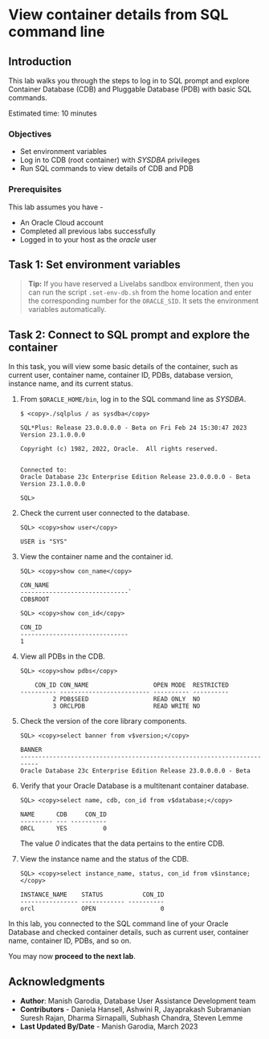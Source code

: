 # View container details from SQL command line

## Introduction

This lab walks you through the steps to log in to SQL prompt and explore Container Database (CDB) and Pluggable Database (PDB) with basic SQL commands.

Estimated time: 10 minutes

### Objectives

 - Set environment variables
 - Log in to CDB (root container) with *SYSDBA* privileges
 - Run SQL commands to view details of CDB and PDB

### Prerequisites

This lab assumes you have -

 -   An Oracle Cloud account
 -   Completed all previous labs successfully
 -   Logged in to your host as the *oracle* user

## Task 1: Set environment variables

[](include:set-env-var)

> **Tip:** If you have reserved a Livelabs sandbox environment, then you can run the script `.set-env-db.sh` from the home location and enter the corresponding number for the `ORACLE_SID`. It sets the environment variables automatically.

## Task 2: Connect to SQL prompt and explore the container

In this task, you will view some basic details of the container, such as current user, container name, container ID, PDBs, database version, instance name, and its current status.

1.  From `$ORACLE_HOME/bin`, log in to the SQL command line as *SYSDBA*. 

    ```
    $ <copy>./sqlplus / as sysdba</copy>
    ```

	```
	SQL*Plus: Release 23.0.0.0.0 - Beta on Fri Feb 24 15:30:47 2023
	Version 23.1.0.0.0

	Copyright (c) 1982, 2022, Oracle.  All rights reserved.


	Connected to:
	Oracle Database 23c Enterprise Edition Release 23.0.0.0.0 - Beta
	Version 23.1.0.0.0

	SQL>
	```

1.  Check the current user connected to the database.  

    ```
    SQL> <copy>show user</copy>

    USER is "SYS"
    ```

1.  View the container name and the container id.

    ```
    SQL> <copy>show con_name</copy>

    CON_NAME
    ------------------------------`  
    CDB$ROOT
    ```

    ```
    SQL> <copy>show con_id</copy>

    CON_ID
    ------------------------------
    1 
    ```

1.  View all PDBs in the CDB.

    ```
    SQL> <copy>show pdbs</copy>
    ```

	```
		CON_ID CON_NAME                  OPEN MODE  RESTRICTED
	---------- ------------------------- ---------- ----------
			 2 PDB$SEED                  READ ONLY  NO
			 3 ORCLPDB                   READ WRITE NO
	```

1.  Check the version of the core library components. 

    ```
    SQL> <copy>select banner from v$version;</copy>
    ```
    ```    
    BANNER
    ------------------------------------------------------------------------
	Oracle Database 23c Enterprise Edition Release 23.0.0.0.0 - Beta
    ```

1.  Verify that your Oracle Database is a multitenant container database.   

    ```
    SQL> <copy>select name, cdb, con_id from v$database;</copy>    
    ```
    ```
    NAME      CDB     CON_ID
    --------- --- ----------
    ORCL      YES          0
    ```

    The value *0* indicates that the data pertains to the entire CDB.

1.  View the instance name and the status of the CDB.

    ```
    SQL> <copy>select instance_name, status, con_id from v$instance;</copy>
    ```
    ```
    INSTANCE_NAME    STATUS           CON_ID
    ---------------- ------------ ----------
    orcl             OPEN                  0
    ```

In this lab, you connected to the SQL command line of your Oracle Database and checked container details, such as current user, container name, container ID, PDBs, and so on.

You may now **proceed to the next lab**.

## Acknowledgments

 - **Author**: Manish Garodia, Database User Assistance Development team
 - **Contributors** - Daniela Hansell, Ashwini R, Jayaprakash Subramanian <if type="hidden">Suresh Rajan, Dharma Sirnapalli, Subhash Chandra, Steven Lemme</if>
 - **Last Updated By/Date** - Manish Garodia, March 2023

<!--

To connect to your Oracle Database from a terminal, you must set the environment variables first. These variables remain in the terminal until you close the terminal window.

> Note that environment variables set in one terminal do not apply automatically to other terminals you may have. If you open a new terminal or have a terminal window already open, then you must set these variables in that terminal to connect to Oracle Database.

In this task, you will set the following environment variables for your Oracle Database.
 - *`$ORACLE_SID`*
 - *`$ORACLE_HOME`*
 - *`$ORACLE_BASE`*

1. Open a terminal window and go to the `bin` directory in Oracle home.

	```
	$ <copy>cd /u01/app/oracle/product/23.0.0/dbhome_1/bin</copy>
	```

1. Set the environment variables with the script, *oraenv*.

	```
	$ <copy>./oraenv</copy>
	```

1. When prompted for `$ORACLE_SID`, enter *orcl*.

	```
	ORACLE_SID = [oracle] ? <copy>orcl</copy>
	The Oracle base has been set to /u01/app/oracle
	```

	This command sets the variables *`$ORACLE_SID`* and the *`ORACLE_BASE`* location. It also sets the the the *`$ORACLE_HOME`* path to *`/u01/app/oracle/product/23.0.0/dbhome_1`*.

You have set the environment variables for your Oracle Database in the currently active terminal. You can now connect to Oracle Database and run the commands.


-->